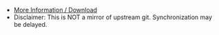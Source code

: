 - [More Information / Download](../../subfiles/about.isat.md)
- Disclaimer: This is NOT a mirror of upstream git. Synchronization may be delayed.